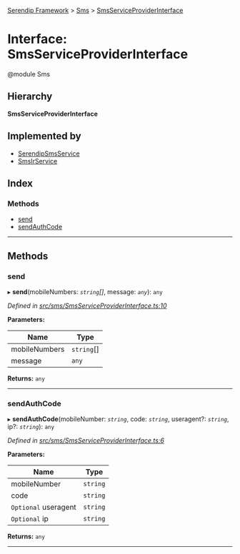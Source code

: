 [Serendip Framework](../README.md) > [Sms](../modules/sms.md) > [SmsServiceProviderInterface](../interfaces/sms.smsserviceproviderinterface.md)

# Interface: SmsServiceProviderInterface

@module Sms

## Hierarchy

**SmsServiceProviderInterface**

## Implemented by

* [SerendipSmsService](../classes/sms.serendipsmsservice.md)
* [SmsIrService](../classes/sms.smsirservice.md)

## Index

### Methods

* [send](sms.smsserviceproviderinterface.md#send)
* [sendAuthCode](sms.smsserviceproviderinterface.md#sendauthcode)

---

## Methods

<a id="send"></a>

###  send

▸ **send**(mobileNumbers: *`string`[]*, message: *`any`*): `any`

*Defined in [src/sms/SmsServiceProviderInterface.ts:10](https://github.com/m-esm/serendip/blob/570071d/src/sms/SmsServiceProviderInterface.ts#L10)*

**Parameters:**

| Name | Type |
| ------ | ------ |
| mobileNumbers | `string`[] |
| message | `any` |

**Returns:** `any`

___
<a id="sendauthcode"></a>

###  sendAuthCode

▸ **sendAuthCode**(mobileNumber: *`string`*, code: *`string`*, useragent?: *`string`*, ip?: *`string`*): `any`

*Defined in [src/sms/SmsServiceProviderInterface.ts:6](https://github.com/m-esm/serendip/blob/570071d/src/sms/SmsServiceProviderInterface.ts#L6)*

**Parameters:**

| Name | Type |
| ------ | ------ |
| mobileNumber | `string` |
| code | `string` |
| `Optional` useragent | `string` |
| `Optional` ip | `string` |

**Returns:** `any`

___

